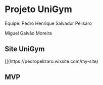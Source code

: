 <H1> Projeto UniGym</H1>

Equipe:
Pedro Henrique Salvador Pelisaro

Miguel Galvão Moreira

<h2> Site UniGym</h2>
[](https://pedropelizaro.wixsite.com/my-site)

<h2> MVP </h2>




